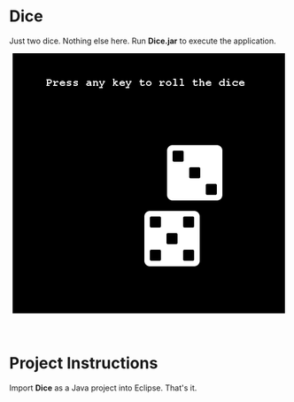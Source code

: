 Dice
=
Just two dice. Nothing else here. Run <b>Dice.jar</b> to execute the application.

<div align="center">
	<img src="screenshot.PNG"></p>
</div>

<br>

Project Instructions
=
Import <b>Dice</b> as a Java project into Eclipse. That's it.